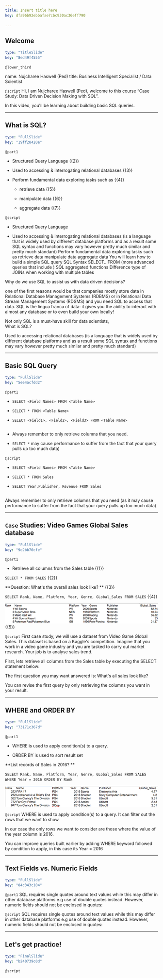 ```yaml
---
title: Insert title here
key: dfa96b92ebbafae7cbc930ac36eff790

---
```

## Welcome

```yaml
type: "TitleSlide"
key: "8ed49f4555"
```

`@lower_third`

name: Nujcharee Haswell (Ped)
title: Business Intelligent Specialist / Data Scientist


`@script`
Hi, I am Nujcharee Haswell (Ped), welcome to this course “Case Study: Data Driven Decision Making with SQL”. 

In this video, you'll be learning about building basic SQL queries.


---
## What is SQL?

```yaml
type: "FullSlide"
key: "19ff28420e"
```

`@part1`
- Structured Query Language {{2}}

- Used to accessing & interrogating relational databases {{3}}

- Perform fundamental data exploring tasks such as {{4}}

    - retrieve data {{5}}

    - manipulate data {{6}}

    - aggregate data {{7}}


`@script`
- Structured Query Language

- Used to accessing & interrogating relational databases (is a language that is widely used by different database platforms and as a result some SQL syntax and functions may vary however pretty much similar and pretty much standard)
Perform fundamental data exploring tasks such as 
retrieve data
manipulate data 
aggregate data 
You will learn how to build a simple SQL query
SQL Syntax SELECT...FROM
(more advanced queries that include ) SQL aggregated functions
Difference type of JOINs when working with multiple tables




Why do we use SQL to assist us with data driven decisions? 

one of the first reasons would be that companies mostly store data in Relational Database Management Systems (RDBMS) or in Relational Data Stream Management Systems (RDSMS) and you need SQL to access that data. SQL is the lingua franca of data: it gives you the ability to interact with almost any database or to even build your own locally!

Not only SQL is a must-have skill for data scientists,  
What is SQL?

Used to accessing relational databases (is a language that is widely used by different database platforms and as a result some SQL syntax and functions may vary however pretty much similar and pretty much standard)


---
## Basic SQL Query

```yaml
type: "FullSlide"
key: "5ee4acfdd2"
```

`@part1`
- `SELECT <Field Names> FROM <Table Name> ` 

- `SELECT * FROM <Table Name>`
 
- `SELECT <Field1>, <Field2>, <Field3> FROM <Table Name>`

## <PICTURE>

- Always remember to only retrieve columns that you need. 

- `SELECT *` may cause performance to suffer from the fact that your query pulls up too much data)


`@script`
- `SELECT <Field Names> FROM <Table Name> ` 

- `SELECT * FROM Sales`
 
- `SELECT Year,Publisher, Revenue FROM Sales`

## <PICTURE>

Always remember to only retrieve columns that you need (as it may cause performance to suffer from the fact that your query pulls up too much data)


---
## `Case` Studies: Video Games Global Sales database

```yaml
type: "FullSlide"
key: "9e2bb70cfe"
```

`@part1`
- Retrieve all columns from the Sales table {{1}}

`SELECT * FROM SALES` {{2}}

**Question:  What's the overall sales look like? ** {{3}}

`SELECT Rank, Name, Platform, Year, Genre, GLobal_Sales FROM SALES` {{4}}

![](https://github.com/nujcharee/courses/blob/master/Screen%20Shot%202018-09-15%20at%2023.52.37.png?raw=True) {{5}}


`@script`
First case study, we will use a dataset from Video Game Global Sales. This dataset is based on a Kaggle's competition. Imagine that you work in a video game industry and you are tasked to carry out market research. Your job is to analyse sales trend. 

First, lets retrieve all columns from the Sales table by executing the SELECT statement below:

The first question you may want answered is: What's all sales look like?

You can revise the first query by only retrieving the columns you want in your result.


---
## WHERE and ORDER BY

```yaml
type: "FullSlide"
key: "73171c367d"
```

`@part1`
- WHERE is used to apply condition(s) to a query.

- ORDER BY is used to sort result set

**List records of Sales in 2016? **

`SELECT Rank, Name, Platform, Year, Genre, GLobal_Sales FROM SALES
WHERE Year = 2016 ORDER BY Rank` 

![](https://github.com/nujcharee/courses/blob/master/Screen%20Shot%202018-09-16%20at%2000.14.48.png?raw=true)


`@script`
WHERE is used to apply condition(s) to a query. It can filter out the rows that we want to show.
 
In our case the only rows we want to consider are those where the value of the year column is 2016. 

You can improve queries built earlier by adding WHERE keyword followed by condition to apply, in this case its Year = 2016


---
## Text Fields vs. Numeric Fields

```yaml
type: "FullSlide"
key: "84c343c104"
```

`@part1`
SQL requires single quotes around text values  while this may differ in other database platforms e.g use of double quotes instead. However, numeric fields should not be enclosed in quotes:


`@script`
SQL requires single quotes around text values  while this may differ in other database platforms e.g use of double quotes instead. However, numeric fields should not be enclosed in quotes:


---
## Let's get practice!

```yaml
type: "FinalSlide"
key: "b240739c0d"
```

`@script`


